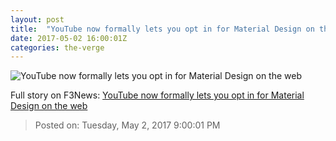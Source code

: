 ```yaml
---
layout: post
title:  "YouTube now formally lets you opt in for Material Design on the web"
date: 2017-05-02 16:00:01Z
categories: the-verge
---
```


![YouTube now formally lets you opt in for Material Design on the web](https://cdn0.vox-cdn.com/thumbor/-iGiWL6W4tRrNUWr70a-P1CbxvI=/0x0:1493x840/1600x900/cdn0.vox-cdn.com/uploads/chorus_image/image/54575679/New_Dark_Theme.0.png)




Full story on F3News: [YouTube now formally lets you opt in for Material Design on the web](http://www.f3nws.com/n/AHnNGF)

> Posted on: Tuesday, May 2, 2017 9:00:01 PM
